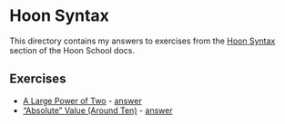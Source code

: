 # Hoon Syntax

This directory contains my answers to exercises from the [Hoon Syntax](https://docs.urbit.org/courses/hoon-school/B-syntax) section of the Hoon School docs.

## Exercises

* [A Large Power of Two](https://docs.urbit.org/courses/hoon-school/B-syntax#exercise-a-large-power-of-two) - [answer](./exercises/a_large_power_of_two.hoon)
* [“Absolute” Value (Around Ten)](https://docs.urbit.org/courses/hoon-school/B-syntax#exercise-%E2%80%9Cabsolute%E2%80%9D-value-(around-ten)) - [answer](./exercises/absolute_value_around_ten.hoon)
